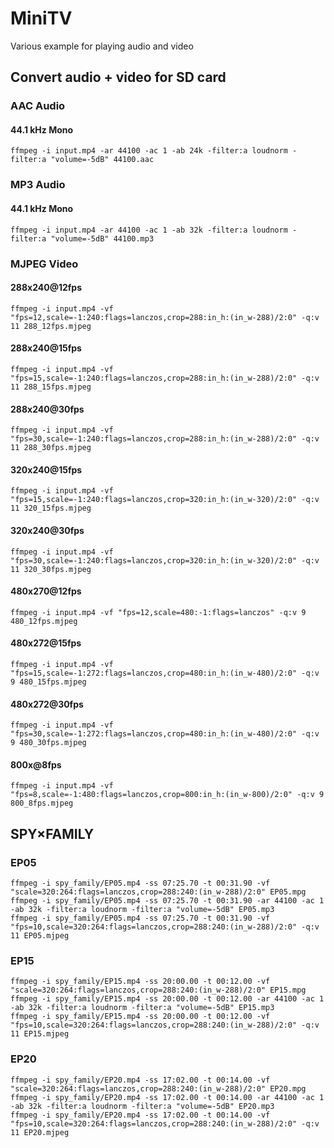 # MiniTV

Various example for playing audio and video

## Convert audio + video for SD card

### AAC Audio

#### 44.1 kHz Mono
```console
ffmpeg -i input.mp4 -ar 44100 -ac 1 -ab 24k -filter:a loudnorm -filter:a "volume=-5dB" 44100.aac
```

### MP3 Audio

#### 44.1 kHz Mono
```console
ffmpeg -i input.mp4 -ar 44100 -ac 1 -ab 32k -filter:a loudnorm -filter:a "volume=-5dB" 44100.mp3
```

### MJPEG Video

#### 288x240@12fps
```console
ffmpeg -i input.mp4 -vf "fps=12,scale=-1:240:flags=lanczos,crop=288:in_h:(in_w-288)/2:0" -q:v 11 288_12fps.mjpeg
```

#### 288x240@15fps
```console
ffmpeg -i input.mp4 -vf "fps=15,scale=-1:240:flags=lanczos,crop=288:in_h:(in_w-288)/2:0" -q:v 11 288_15fps.mjpeg
```

#### 288x240@30fps
```console
ffmpeg -i input.mp4 -vf "fps=30,scale=-1:240:flags=lanczos,crop=288:in_h:(in_w-288)/2:0" -q:v 11 288_30fps.mjpeg
```

#### 320x240@15fps
```console
ffmpeg -i input.mp4 -vf "fps=15,scale=-1:240:flags=lanczos,crop=320:in_h:(in_w-320)/2:0" -q:v 11 320_15fps.mjpeg
```

#### 320x240@30fps
```console
ffmpeg -i input.mp4 -vf "fps=30,scale=-1:240:flags=lanczos,crop=320:in_h:(in_w-320)/2:0" -q:v 11 320_30fps.mjpeg
```

#### 480x270@12fps
```console
ffmpeg -i input.mp4 -vf "fps=12,scale=480:-1:flags=lanczos" -q:v 9 480_12fps.mjpeg
```

#### 480x272@15fps
```console
ffmpeg -i input.mp4 -vf "fps=15,scale=-1:272:flags=lanczos,crop=480:in_h:(in_w-480)/2:0" -q:v 9 480_15fps.mjpeg
```

#### 480x272@30fps
```console
ffmpeg -i input.mp4 -vf "fps=30,scale=-1:272:flags=lanczos,crop=480:in_h:(in_w-480)/2:0" -q:v 9 480_30fps.mjpeg
```

#### 800x@8fps
```console
ffmpeg -i input.mp4 -vf "fps=8,scale=-1:480:flags=lanczos,crop=800:in_h:(in_w-800)/2:0" -q:v 9 800_8fps.mjpeg
```

## SPY×FAMILY

### EP05
```console
ffmpeg -i spy_family/EP05.mp4 -ss 07:25.70 -t 00:31.90 -vf "scale=320:264:flags=lanczos,crop=288:240:(in_w-288)/2:0" EP05.mpg
ffmpeg -i spy_family/EP05.mp4 -ss 07:25.70 -t 00:31.90 -ar 44100 -ac 1 -ab 32k -filter:a loudnorm -filter:a "volume=-5dB" EP05.mp3
ffmpeg -i spy_family/EP05.mp4 -ss 07:25.70 -t 00:31.90 -vf "fps=10,scale=320:264:flags=lanczos,crop=288:240:(in_w-288)/2:0" -q:v 11 EP05.mjpeg
```

### EP15
```console
ffmpeg -i spy_family/EP15.mp4 -ss 20:00.00 -t 00:12.00 -vf "scale=320:264:flags=lanczos,crop=288:240:(in_w-288)/2:0" EP15.mpg
ffmpeg -i spy_family/EP15.mp4 -ss 20:00.00 -t 00:12.00 -ar 44100 -ac 1 -ab 32k -filter:a loudnorm -filter:a "volume=-5dB" EP15.mp3
ffmpeg -i spy_family/EP15.mp4 -ss 20:00.00 -t 00:12.00 -vf "fps=10,scale=320:264:flags=lanczos,crop=288:240:(in_w-288)/2:0" -q:v 11 EP15.mjpeg
```

### EP20
```console
ffmpeg -i spy_family/EP20.mp4 -ss 17:02.00 -t 00:14.00 -vf "scale=320:264:flags=lanczos,crop=288:240:(in_w-288)/2:0" EP20.mpg
ffmpeg -i spy_family/EP20.mp4 -ss 17:02.00 -t 00:14.00 -ar 44100 -ac 1 -ab 32k -filter:a loudnorm -filter:a "volume=-5dB" EP20.mp3
ffmpeg -i spy_family/EP20.mp4 -ss 17:02.00 -t 00:14.00 -vf "fps=10,scale=320:264:flags=lanczos,crop=288:240:(in_w-288)/2:0" -q:v 11 EP20.mjpeg
```
